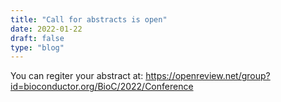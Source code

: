 ```yaml
---
title: "Call for abstracts is open"
date: 2022-01-22
draft: false
type: "blog"
---
```



You can regiter your abstract at: https://openreview.net/group?id=bioconductor.org/BioC/2022/Conference
